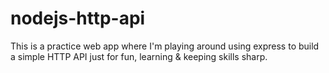 # nodejs-http-api
This is a practice web app where I'm playing around using express to build a simple HTTP API just for fun, learning & keeping skills sharp.
